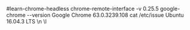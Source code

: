 #learn-chrome-headless
chrome-remote-interface -v
0.25.5
google-chrome --version
Google Chrome 63.0.3239.108
cat /etc/issue
Ubuntu 16.04.3 LTS \n \l

